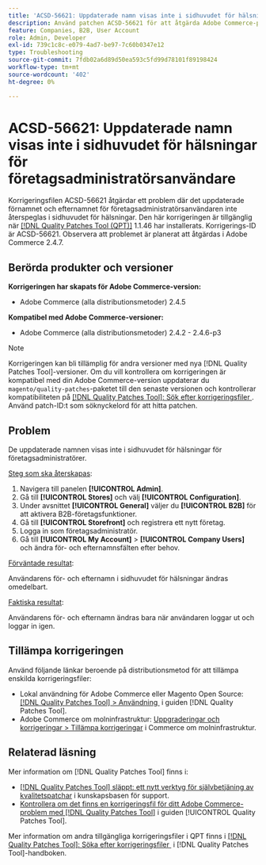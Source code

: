 ```yaml
---
title: 'ACSD-56621: Uppdaterade namn visas inte i sidhuvudet för hälsningar för företagsadministratörsanvändare'
description: Använd patchen ACSD-56621 för att åtgärda Adobe Commerce-problemet där det uppdaterade förnamnet och efternamnet för företagsadministratörsanvändaren inte visas i sidhuvudet för hälsningar.
feature: Companies, B2B, User Account
role: Admin, Developer
exl-id: 739c1c8c-e079-4ad7-be97-7c60b0347e12
type: Troubleshooting
source-git-commit: 7fdb02a6d89d50ea593c5fd99d78101f89198424
workflow-type: tm+mt
source-wordcount: '402'
ht-degree: 0%

---
```


# ACSD-56621: Uppdaterade namn visas inte i sidhuvudet för hälsningar för företagsadministratörsanvändare

Korrigeringsfilen ACSD-56621 åtgärdar ett problem där det uppdaterade förnamnet och efternamnet för företagsadministratörsanvändaren inte återspeglas i sidhuvudet för hälsningar. Den här korrigeringen är tillgänglig när [[!DNL Quality Patches Tool (QPT)]](https://experienceleague.adobe.com/sv/docs/commerce-operations/tools/quality-patches-tool/quality-patches-tool-to-self-serve-quality-patches) 1.1.46 har installerats. Korrigerings-ID är ACSD-56621. Observera att problemet är planerat att åtgärdas i Adobe Commerce 2.4.7.

## Berörda produkter och versioner

**Korrigeringen har skapats för Adobe Commerce-version:**

* Adobe Commerce (alla distributionsmetoder) 2.4.5

**Kompatibel med Adobe Commerce-versioner:**

* Adobe Commerce (alla distributionsmetoder) 2.4.2 - 2.4.6-p3

>[!NOTE]
>
>Korrigeringen kan bli tillämplig för andra versioner med nya [!DNL Quality Patches Tool]-versioner. Om du vill kontrollera om korrigeringen är kompatibel med din Adobe Commerce-version uppdaterar du `magento/quality-patches`-paketet till den senaste versionen och kontrollerar kompatibiliteten på [[!DNL Quality Patches Tool]: Sök efter korrigeringsfiler &#x200B;](https://experienceleague.adobe.com/tools/commerce-quality-patches/index.html?lang=sv-SE). Använd patch-ID:t som söknyckelord för att hitta patchen.

## Problem

De uppdaterade namnen visas inte i sidhuvudet för hälsningar för företagsadministratörer.

<u>Steg som ska återskapas</u>:

1. Navigera till panelen **[!UICONTROL Admin]**.
1. Gå till **[!UICONTROL Stores]** och välj **[!UICONTROL Configuration]**.
1. Under avsnittet **[!UICONTROL General]** väljer du **[!UICONTROL B2B]** för att aktivera B2B-företagsfunktioner.
1. Gå till **[!UICONTROL Storefront]** och registrera ett nytt företag.
1. Logga in som företagsadministratör.
1. Gå till **[!UICONTROL My Account]** > **[!UICONTROL Company Users]** och ändra för- och efternamnsfälten efter behov.

<u>Förväntade resultat</u>:

Användarens för- och efternamn i sidhuvudet för hälsningar ändras omedelbart.

<u>Faktiska resultat</u>:

Användarens för- och efternamn ändras bara när användaren loggar ut och loggar in igen.

## Tillämpa korrigeringen

Använd följande länkar beroende på distributionsmetod för att tillämpa enskilda korrigeringsfiler:

* Lokal användning för Adobe Commerce eller Magento Open Source: [[!DNL Quality Patches Tool] > Användning &#x200B;](/help/tools/quality-patches-tool/usage.md) i guiden [!DNL Quality Patches Tool].
* Adobe Commerce om molninfrastruktur: [Uppgraderingar och korrigeringar > Tillämpa korrigeringar](https://experienceleague.adobe.com/docs/commerce-cloud-service/user-guide/develop/upgrade/apply-patches.html?lang=sv-SE) i Commerce om molninfrastruktur.

## Relaterad läsning

Mer information om [!DNL Quality Patches Tool] finns i:

* [[!DNL Quality Patches Tool] släppt: ett nytt verktyg för självbetjäning av kvalitetspatchar](https://experienceleague.adobe.com/sv/docs/commerce-operations/tools/quality-patches-tool/quality-patches-tool-to-self-serve-quality-patches) i kunskapsbasen för support.
* [Kontrollera om det finns en korrigeringsfil för ditt Adobe Commerce-problem med  [!DNL Quality Patches Tool]](/help/tools/quality-patches-tool/patches-available-in-qpt/check-patch-for-magento-issue-with-magento-quality-patches.md) i guiden [!UICONTROL Quality Patches Tool].


Mer information om andra tillgängliga korrigeringsfiler i QPT finns i [[!DNL Quality Patches Tool]: Söka efter korrigeringsfiler &#x200B;](https://experienceleague.adobe.com/tools/commerce-quality-patches/index.html?lang=sv-SE) i [!DNL Quality Patches Tool]-handboken.
